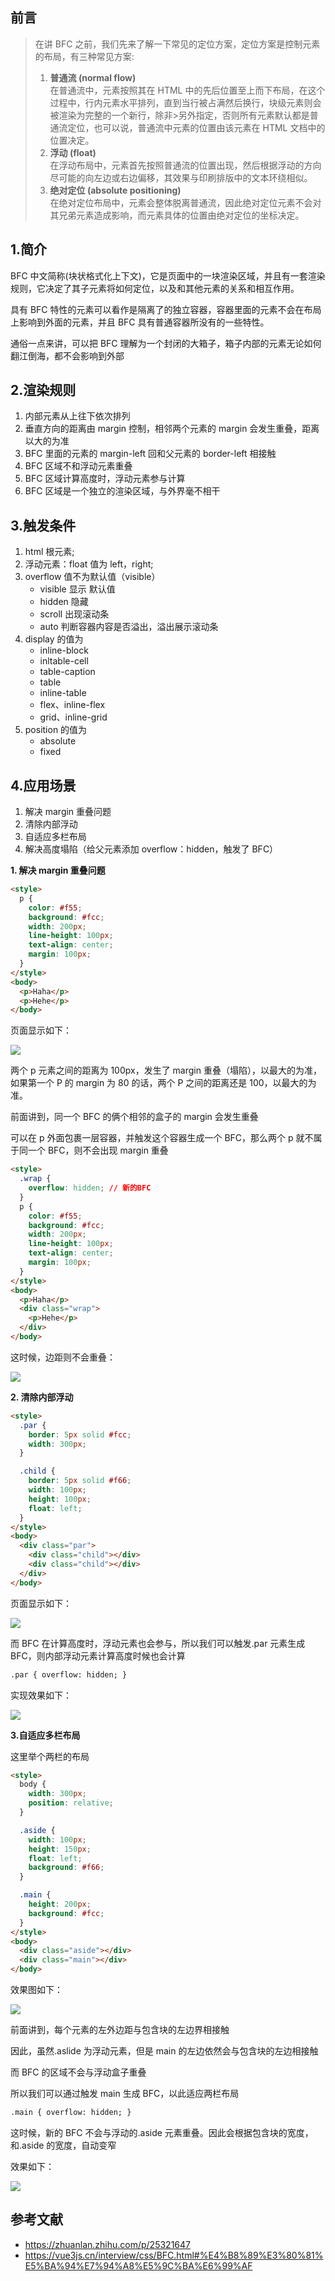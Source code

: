 ## 前言

> 在讲 BFC 之前，我们先来了解一下常见的定位方案，定位方案是控制元素的布局，有三种常见方案:
>
> 1. **普通流 (normal flow)**  
>    在普通流中，元素按照其在 HTML 中的先后位置至上而下布局，在这个过程中，行内元素水平排列，直到当行被占满然后换行，块级元素则会被渲染为完整的一个新行，除非>另外指定，否则所有元素默认都是普通流定位，也可以说，普通流中元素的位置由该元素在 HTML 文档中的位置决定。
> 2. **浮动 (float)**  
>    在浮动布局中，元素首先按照普通流的位置出现，然后根据浮动的方向尽可能的向左边或右边偏移，其效果与印刷排版中的文本环绕相似。
> 3. **绝对定位 (absolute positioning)**  
>    在绝对定位布局中，元素会整体脱离普通流，因此绝对定位元素不会对其兄弟元素造成影响，而元素具体的位置由绝对定位的坐标决定。

## 1.简介

BFC 中文简称(块状格式化上下文)，它是页面中的一块渲染区域，并且有一套渲染规则，它决定了其子元素将如何定位，以及和其他元素的关系和相互作用。

具有 BFC 特性的元素可以看作是隔离了的独立容器，容器里面的元素不会在布局上影响到外面的元素，并且 BFC 具有普通容器所没有的一些特性。

通俗一点来讲，可以把 BFC 理解为一个封闭的大箱子，箱子内部的元素无论如何翻江倒海，都不会影响到外部

## 2.渲染规则

1. 内部元素从上往下依次排列
2. 垂直方向的距离由 margin 控制，相邻两个元素的 margin 会发生重叠，距离以大的为准
3. BFC 里面的元素的 margin-left 回和父元素的 border-left 相接触
4. BFC 区域不和浮动元素重叠
5. BFC 区域计算高度时，浮动元素参与计算
6. BFC 区域是一个独立的渲染区域，与外界毫不相干

## 3.触发条件

1. html 根元素;
2. 浮动元素：float 值为 left，right;
3. overflow 值不为默认值（visible）
   - visible 显示 默认值
   - hidden 隐藏
   - scroll 出现滚动条
   - auto 判断容器内容是否溢出，溢出展示滚动条
4. display 的值为
   - inline-block
   - inltable-cell
   - table-caption
   - table
   - inline-table
   - flex、inline-flex
   - grid、inline-grid
5. position 的值为
   - absolute
   - fixed

## 4.应用场景

1. 解决 margin 重叠问题
2. 清除内部浮动
3. 自适应多栏布局
4. 解决高度塌陷（给父元素添加 overflow：hidden，触发了 BFC）

**1. 解决 margin 重叠问题**

```html
<style>
  p {
    color: #f55;
    background: #fcc;
    width: 200px;
    line-height: 100px;
    text-align: center;
    margin: 100px;
  }
</style>
<body>
  <p>Haha</p>
  <p>Hehe</p>
</body>
```

页面显示如下：

![](https://static.vue-js.com/d0ce3650-9511-11eb-85f6-6fac77c0c9b3.png)

两个 p 元素之间的距离为 100px，发生了 margin 重叠（塌陷），以最大的为准，如果第一个 P 的 margin 为 80 的话，两个 P 之间的距离还是 100，以最大的为准。

前面讲到，同一个 BFC 的俩个相邻的盒子的 margin 会发生重叠

可以在 p 外面包裹一层容器，并触发这个容器生成一个 BFC，那么两个 p 就不属于同一个 BFC，则不会出现 margin 重叠

```html
<style>
  .wrap {
    overflow: hidden; // 新的BFC
  }
  p {
    color: #f55;
    background: #fcc;
    width: 200px;
    line-height: 100px;
    text-align: center;
    margin: 100px;
  }
</style>
<body>
  <p>Haha</p>
  <div class="wrap">
    <p>Hehe</p>
  </div>
</body>
```

这时候，边距则不会重叠：

![](https://static.vue-js.com/dec44740-9511-11eb-85f6-6fac77c0c9b3.png)

**2. 清除内部浮动**

```html
<style>
  .par {
    border: 5px solid #fcc;
    width: 300px;
  }

  .child {
    border: 5px solid #f66;
    width: 100px;
    height: 100px;
    float: left;
  }
</style>
<body>
  <div class="par">
    <div class="child"></div>
    <div class="child"></div>
  </div>
</body>
```

页面显示如下：

![](https://static.vue-js.com/ec5d4410-9511-11eb-85f6-6fac77c0c9b3.png)

而 BFC 在计算高度时，浮动元素也会参与，所以我们可以触发.par 元素生成 BFC，则内部浮动元素计算高度时候也会计算

```html
.par { overflow: hidden; }
```

实现效果如下：

![](https://static.vue-js.com/f6487b20-9511-11eb-ab90-d9ae814b240d.png)

**3.自适应多栏布局**

这里举个两栏的布局

```html
<style>
  body {
    width: 300px;
    position: relative;
  }

  .aside {
    width: 100px;
    height: 150px;
    float: left;
    background: #f66;
  }

  .main {
    height: 200px;
    background: #fcc;
  }
</style>
<body>
  <div class="aside"></div>
  <div class="main"></div>
</body>
```

效果图如下：

![](https://static.vue-js.com/ffb95210-9511-11eb-ab90-d9ae814b240d.png)

前面讲到，每个元素的左外边距与包含块的左边界相接触

因此，虽然.aslide 为浮动元素，但是 main 的左边依然会与包含块的左边相接触

而 BFC 的区域不会与浮动盒子重叠

所以我们可以通过触发 main 生成 BFC，以此适应两栏布局

```html
.main { overflow: hidden; }
```

这时候，新的 BFC 不会与浮动的.aside 元素重叠。因此会根据包含块的宽度，和.aside 的宽度，自动变窄

效果如下：

![](https://static.vue-js.com/0a5f2690-9512-11eb-ab90-d9ae814b240d.png)

## 参考文献

- https://zhuanlan.zhihu.com/p/25321647
- https://vue3js.cn/interview/css/BFC.html#%E4%B8%89%E3%80%81%E5%BA%94%E7%94%A8%E5%9C%BA%E6%99%AF
